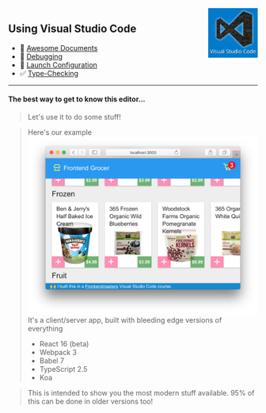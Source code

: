 <img align='right' height=100 src='../../public/vscode.jpg'>

## Using Visual Studio Code

* 📄 [Awesome Documents](./markdown.md)
* 🐞 [Debugging](./debugging.md)
* 🚀 [Launch Configuration](./launch-configuration.md)
* ✅ [Type-Checking](./type-checking.md)

---

#### The best way to get to know this editor...

> Let's use it to do some stuff!

> Here's our example ![Frontend Grocer](../../public/grocer.png)
> It's a client/server app, built with bleeding edge versions of everything
>   - React 16 (beta)
>   - Webpack 3
>   - Babel 7
>   - TypeScript 2.5
>   - Koa

> This is intended to show you the most modern stuff available. 95% of this can be done in older versions too!
